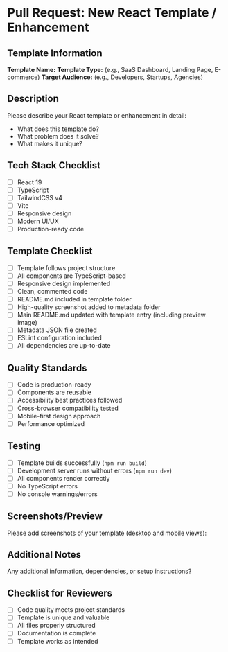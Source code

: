 # Pull Request: New React Template / Enhancement

## Template Information
**Template Name:** 
**Template Type:** (e.g., SaaS Dashboard, Landing Page, E-commerce)
**Target Audience:** (e.g., Developers, Startups, Agencies)

## Description
Please describe your React template or enhancement in detail:
- What does this template do?
- What problem does it solve?
- What makes it unique?

## Tech Stack Checklist
- [ ] React 19
- [ ] TypeScript  
- [ ] TailwindCSS v4
- [ ] Vite
- [ ] Responsive design
- [ ] Modern UI/UX
- [ ] Production-ready code

## Template Checklist
- [ ] Template follows project structure
- [ ] All components are TypeScript-based
- [ ] Responsive design implemented
- [ ] Clean, commented code
- [ ] README.md included in template folder
- [ ] High-quality screenshot added to metadata folder
- [ ] Main README.md updated with template entry (including preview image)
- [ ] Metadata JSON file created
- [ ] ESLint configuration included
- [ ] All dependencies are up-to-date

## Quality Standards
- [ ] Code is production-ready
- [ ] Components are reusable
- [ ] Accessibility best practices followed
- [ ] Cross-browser compatibility tested
- [ ] Mobile-first design approach
- [ ] Performance optimized

## Testing
- [ ] Template builds successfully (`npm run build`)
- [ ] Development server runs without errors (`npm run dev`)
- [ ] All components render correctly
- [ ] No TypeScript errors
- [ ] No console warnings/errors

## Screenshots/Preview
Please add screenshots of your template (desktop and mobile views):

## Additional Notes
Any additional information, dependencies, or setup instructions?

## Checklist for Reviewers
- [ ] Code quality meets project standards
- [ ] Template is unique and valuable
- [ ] All files properly structured
- [ ] Documentation is complete
- [ ] Template works as intended

